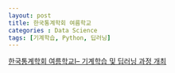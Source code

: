 ```yaml
---
layout: post
title: 한국통계학회 여름학교
categories : Data Science
tags: [기계학습, Python, 딥러닝]
---
```


[한국통계학회 여름학교Ⅰ– 기계학습 및 딥러닝 과정 개최](http://www.kss.or.kr/bbs/board.php?bo_table=notice&wr_id=1355)
